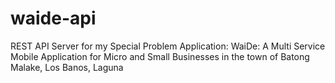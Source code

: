 # waide-api
REST API Server for my Special Problem Application: WaiDe: A Multi Service Mobile Application for Micro and Small Businesses in the town of Batong Malake, Los Banos, Laguna
